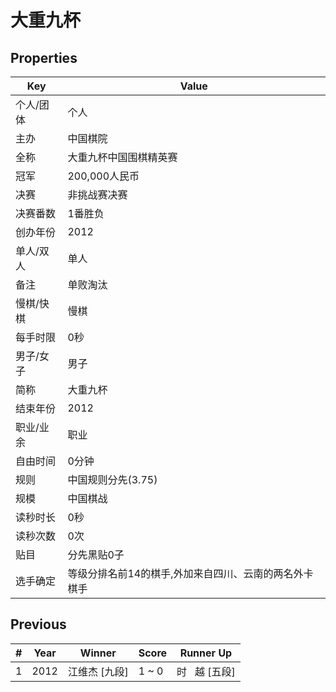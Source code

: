 # 大重九杯

## Properties

| Key | Value |
| --- | ----- |
| 个人/团体 | 个人 |
| 主办 | 中国棋院 |
| 全称 | 大重九杯中国围棋精英赛 |
| 冠军 | 200,000人民币 |
| 决赛 | 非挑战赛决赛 |
| 决赛番数 | 1番胜负 |
| 创办年份 | 2012 |
| 单人/双人 | 单人 |
| 备注 | 单败淘汰 |
| 慢棋/快棋 | 慢棋 |
| 每手时限 | 0秒 |
| 男子/女子 | 男子 |
| 简称 | 大重九杯 |
| 结束年份 | 2012 |
| 职业/业余 | 职业 |
| 自由时间 | 0分钟 |
| 规则 | 中国规则分先(3.75) |
| 规模 | 中国棋战 |
| 读秒时长 | 0秒 |
| 读秒次数 | 0次 |
| 贴目 | 分先黑贴0子 |
| 选手确定 | 等级分排名前14的棋手,外加来自四川、云南的两名外卡棋手 |

## Previous

| # | Year | Winner | Score | Runner Up |
| --- | --- | --- | --- | --- |
| 1 | 2012 | 江维杰 [九段] | 1 ~ 0 | 时   越 [五段] |

